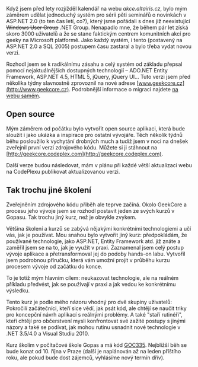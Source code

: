 <!-- dcterms:identifier = aspnetcz#338 -->
<!-- dcterms:title = Zdrojáky nového projektu GeekCore zveřejněny -->
<!-- dcterms:abstract = Když jsem před lety rozjížděl kalendář na akce.altairis.cz, nenapadlo by mne, že během pár let získá skoro 3000 uživatelů a že se stane faktickým centrem komunitních akcí pro geeky na Microsoft platformě. Postupem času systém zastaral a bylo třeba vydat novou verzi. Tu jsem před několika týdny slavnostně zprovoznil na nové adrese www.geekcore.cz. Můj záměr od počátku byl, aby aplikace NemesisEvents, na které GeekCore běží, byla open source a sloužila ostatním k poučení a právě jsem zveřejnil zdrojový kód. -->
<!-- np9:categoryId = 7 -->
<!-- x4w:category = Software -->
<!-- np9:authorId = 1 -->
<!-- np9:authorEmail = michal.valasek@altairis.cz -->
<!-- dcterms:creator = Michal Altair Valášek -->
<!-- dcterms:created = 2011-09-18T21:50:43.243+02:00 -->
<!-- dcterms:date = 2011-09-19T08:00:00+02:00 -->
<!-- x4w:pictureWidth = 150 -->
<!-- x4w:pictureHeight = 150 -->
<!-- x4w:pictureUrl = /perex-pictures/20110919-zdrojaky-noveho-projektu-geekcore-zverejneny.png -->

Když jsem před lety rozjížděl kalendář na webu *akce.altairis.cz*, bylo mým záměrem udělat jednoduchý systém pro sérii pěti seminářů o novinkách v ASP.NET 2.0 (to ten čas letí, co?), který jsme pořádali s dnes již neexistující <span style="text-decoration: line-through;">Windows User Group</span> .NET Group. Nenapadlo mne, že během pár let získá skoro 3000 uživatelů a že se stane faktickým centrem komunitních akcí pro geeky na Microsoft platformě. Jako každý systém, i tento (postavený na ASP.NET 2.0 a SQL 2005) postupem času zastaral a bylo třeba vydat novou verzi. 

Rozhodl jsem se k radikálnímu zásahu a celý systém od základu přepsal pomocí nejaktuálnějších dostupných technologií – ADO.NET Entity Framework, ASP.NET 4.5, HTML 5, jQuery, jQuery UI… Tuto verzi jsem před několika týdny slavnostně zprovoznil na nové adrese [www.geekcore.cz](http://www.geekcore.cz). Podrobnější informace o migraci najdete [na webu samém](http://www.geekcore.cz/wiki/migrace_z_akce_altairis_cz).

## Open source

Mým záměrem od počátku bylo vytvořit open source aplikaci, která bude sloužit i jako ukázka a inspirace pro ostatní vývojáře. Těch několik týdnů běhu posloužilo k vychytání drobných much a tudíž jsem v noci na dnešek zveřejnil první verzi zdrojového kódu. Můžete si ji stáhnout na [http://geekcore.codeplex.com](http://geekcore.codeplex.com).

Další verze budou následovat, mám v plánu při každé větší aktualizaci webu na CodePlexu publikovat aktualizovanou verzi.

## Tak trochu jiné školení

Zveřejněním zdrojového kódu přiběh ale teprve začíná. Okolo GeekCore a procesu jeho vývoje jsem se rozhodl postavit jeden ze svých kurzů v Gopasu. Tak trochu jiný kurz, než je obvykle zvykem.

Většina školení a kurzů se zabývá nějakými konkrétními technologiemi a učí vás, jak je používat. Mou snahou bylo vytvořit jiný kurz: předpokládám, že používané technologie, jako ASP.NET, Entity Framework atd. již znáte a zaměřil jsem se na to, jak je využít v praxi. Zaznamenal jsem celý postup vývoje aplikace a přetransformoval jej do podoby hands-on labu. Vytvořil jsem podrobnou příručku, která vám umožní projít v průběhu kurzu procesem vývoje od začátku do konce.

To je totiž mým hlavním cílem: neukazovat technologie, ale na reálném příkladu předvést, jak se používají v praxi a jak vedou ke konkrétnímu výsledku.

Tento kurz je podle mého názoru vhodný pro dvě skupiny uživatelů: Pokročilí začátečníci, kteří sice vědí, jak psát kód, ale chtějí se naučit triky pro koncepční návrh aplikací s reálnými problémy. A také "staří rutinéři", kteří chtějí pro občerstvení mysli konfrontovat své zažité postupy s jinými názory a také se podívat, jak mohou rutinu usnadnit nové technologie v .NET 3.5/4.0 a Visual Studiu 2010.

Kurz školím v počítačové škole Gopas a má kód [GOC335](http://www.gopas.cz/kurzy/GOC335). Nejbližší běh se bude konat od 10. října v Praze (další je naplánován až na leden příštího roku, ale pokud bude dost zájemců, vyhlásíme nový termín dřív).